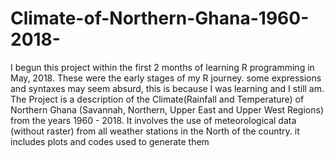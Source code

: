 # Climate-of-Northern-Ghana-1960-2018-
I begun this project within the first 2 months of learning R programming in May, 2018. These were the early stages of my R journey. some expressions and syntaxes may seem absurd, this is because I was learning and I still am.
The Project is a description of the Climate(Rainfall and Temperature) of Northern Ghana (Savannah, Northern, Upper East and Upper West Regions) from the years 1960 - 2018. It involves the use of meteorological data (without raster) from all weather stations in the North of the country. it includes plots and codes used to generate them

